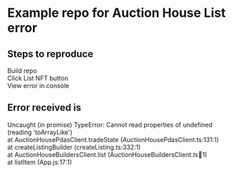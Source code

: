 # Example repo for Auction House List error

## Steps to reproduce  

Build repo  
Click List NFT button  
View error in console  

## Error received is

Uncaught (in promise) TypeError: Cannot read properties of undefined (reading 'toArrayLike')  
at AuctionHousePdasClient.tradeState (AuctionHousePdasClient.ts:131:1)  
at createListingBuilder (createListing.ts:332:1)  
at AuctionHouseBuildersClient.list (AuctionHouseBuildersClient.ts:100:1)  
at listItem (App.js:17:1)  


